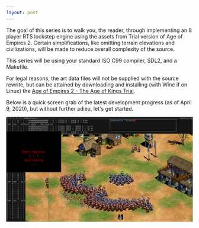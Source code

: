 ```yaml
---
layout: post
---
```


The goal of this series is to walk you, the reader, through implementing an 8 player RTS lockstep engine using the assets
from Trial version of Age of Empires 2. Certain simplifications, like omitting terrain elevations and civilizations,
will be made to reduce overall complexity of the source.

This series will be using your standard ISO C99 compiler, SDL2, and a Makefile.

For legal reasons, the art data files will not be supplied with the source rewrite, but can be attained
by downloading and installing (with Wine if on Linux) the [Age of Empires 2 - The Age of Kings Trial](https://archive.org/download/AgeofEmpiresIITheAgeofKings_1020/AoE2demo.zip).

Below is a quick screen grab of the latest development progress (as of April 9, 2020), but without further adieu, let's get started.

![Salesman](/images/openempires/img1.png)
